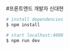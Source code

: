 #프론트엔드 개발자 신대현
``` bash
# install dependencies
$ npm install

# start localhost:4000
$ npm run dev
``` 
